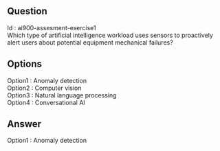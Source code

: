 ## Question
Id : ai900-assesment-exercise1  
Which type of artificial intelligence workload uses sensors to proactively alert users about potential equipment mechanical failures?

## Options
Option1 : Anomaly detection  
Option2 : Computer vision  
Option3 : Natural language processing  
Option4 : Conversational AI  

## Answer
Option1 : Anomaly detection 
